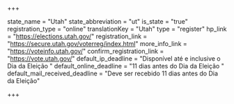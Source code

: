 +++

state_name = "Utah"
state_abbreviation = "ut"
is_state = "true"
registration_type = "online"
translationKey = "Utah"
type = "register"
hp_link = "https://elections.utah.gov/"
registration_link = "https://secure.utah.gov/voterreg/index.html"
more_info_link = "https://voteinfo.utah.gov/"
confirm_registration_link = "https://vote.utah.gov/"
default_ip_deadline = "Disponível até e inclusive o Dia da Eleição "
default_online_deadline = "11 dias antes do Dia da Eleição "
default_mail_received_deadline = "Deve ser recebido 11 dias antes do Dia da Eleição"

+++